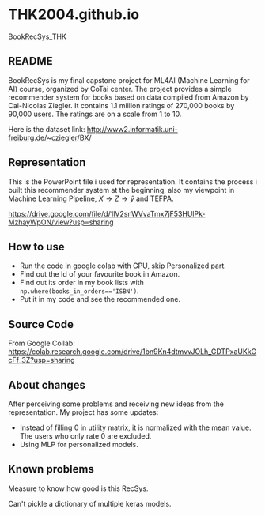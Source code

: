 # THK2004.github.io
BookRecSys_THK
## README

BookRecSys is my final capstone project for ML4AI (Machine Learning for AI) course, organized by CoTai center. The project provides a simple recommender system for books based on data compiled from Amazon by Cai-Nicolas Ziegler. It contains 1.1 million ratings of 270,000 books by 90,000 users. The ratings are on a scale from 1 to 10.

Here is the dataset link: http://www2.informatik.uni-freiburg.de/~cziegler/BX/ 

## Representation

This is the PowerPoint file i used for representation. It contains the process i built this recommender system at the beginning, also my viewpoint in Machine Learning Pipeline,  $X\to Z\to \hat{y}$ and TEFPA.

https://drive.google.com/file/d/1lV2snWVvaTmx7jF53HUlPk-MzhayWpON/view?usp=sharing

## How to use

- Run the code in google colab with GPU, skip Personalized part.
- Find out the Id of your favourite book in Amazon.
- Find out its order in my book lists with ```np.where(books_in_orders=='ISBN')```. 
- Put it in my code and see the recommended one.

## Source Code

From Google Collab: https://colab.research.google.com/drive/1bn9Kn4dtmvvJOLh_GDTPxaUKkGcFf_3Z?usp=sharing

## About changes

After perceiving some problems and receiving new ideas from the representation. My project has some updates:

- Instead of filling 0 in utility matrix, it is normalized with the mean value. The users who only rate 0 are excluded.
- Using MLP for personalized models.

## Known problems

Measure to know how good is this RecSys.

Can't pickle a dictionary of multiple keras models.
